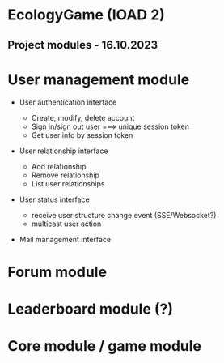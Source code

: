 # EcologyGame (IOAD 2)
## Project modules - 16.10.2023
# User management module
- User authentication interface
    - Create, modify, delete account
    - Sign in/sign out user ===> unique session token
    - Get user info by session token
- User relationship interface
    - Add relationship
    - Remove relationship
    - List user relationships 
- User status interface
    - receive user structure change event (SSE/Websocket?)
    - multicast user action

- Mail management interface
        
# Forum module
# Leaderboard module (?)
# Core module / game module
